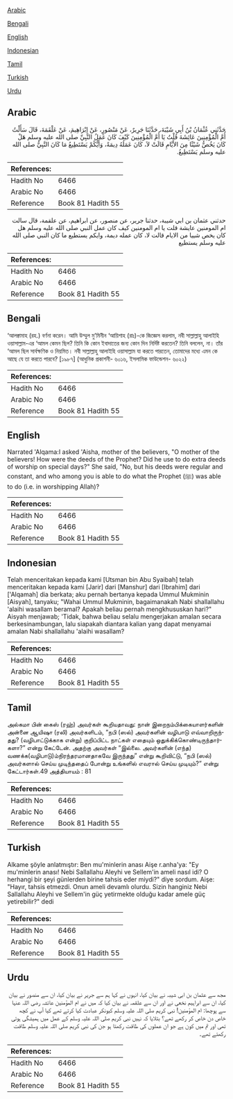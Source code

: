 [Arabic](#arabic)

[Bengali](#bengali)

[English](#english)

[Indonesian](#indonesian)

[Tamil](#tamil)

[Turkish](#turkish)

[Urdu](#urdu)

## Arabic


<div dir="rtl" lang="ar" style={{fontSize:'larger',backgroundColor:'#f8f9fa',padding:20}}>
حَدَّثَنِي عُثْمَانُ بْنُ أَبِي شَيْبَةَ، حَدَّثَنَا جَرِيرٌ، عَنْ مَنْصُورٍ، عَنْ إِبْرَاهِيمَ، عَنْ عَلْقَمَةَ، قَالَ سَأَلْتُ أُمَّ الْمُؤْمِنِينَ عَائِشَةَ قُلْتُ يَا أُمَّ الْمُؤْمِنِينَ كَيْفَ كَانَ عَمَلُ النَّبِيِّ صلى الله عليه وسلم هَلْ كَانَ يَخُصُّ شَيْئًا مِنَ الأَيَّامِ قَالَتْ لاَ، كَانَ عَمَلُهُ دِيمَةً، وَأَيُّكُمْ يَسْتَطِيعُ مَا كَانَ النَّبِيُّ صلى الله عليه وسلم يَسْتَطِيعُ‏.‏
</div>
<div style={{backgroundColor:'#f8f9fa',padding:20, marginBottom: 10}}><table> <thead> <tr> <th>References:</th> <th></th> </tr> </thead> <tbody><tr><td>Hadith No</td><td>6466</td></tr><tr><td>Arabic No</td><td>6466</td></tr><tr><td>Reference</td><td>Book 81 Hadith 55</td></tr></tbody></table></div>


<div dir="rtl" lang="ar" style={{fontSize:'larger',backgroundColor:'#f8f9fa',padding:20}}>
حدثني عثمان بن ابي شيبة، حدثنا جرير، عن منصور، عن ابراهيم، عن علقمة، قال سالت ام المومنين عايشة قلت يا ام المومنين كيف كان عمل النبي صلى الله عليه وسلم هل كان يخص شييا من الايام قالت لا، كان عمله ديمة، وايكم يستطيع ما كان النبي صلى الله عليه وسلم يستطيع
</div>
<div style={{backgroundColor:'#f8f9fa',padding:20, marginBottom: 10}}><table> <thead> <tr> <th>References:</th> <th></th> </tr> </thead> <tbody><tr><td>Hadith No</td><td>6466</td></tr><tr><td>Arabic No</td><td>6466</td></tr><tr><td>Reference</td><td>Book 81 Hadith 55</td></tr></tbody></table></div>

## Bengali


<div dir="ltr" lang="bn" style={{fontSize:'larger',backgroundColor:'#f8f9fa',padding:20}}>
‘আলক্বামাহ (রহ.) বর্ণনা করেন। আমি উম্মুল মু’মিনীন ‘আয়িশাহ (রাঃ)-কে জিজ্ঞেস করলাম, নবী সাল্লাল্লাহু আলাইহি ওয়াসাল্লাম-এর ‘আমল কেমন ছিল? তিনি কি কোন ইবাদাতের জন্য কোন দিন নির্দিষ্ট করতেন? তিনি বললেন, না। তাঁর ‘আমল ছিল সার্বক্ষণিক ও নিয়মিত। নবী সাল্লাল্লাহু আলাইহি ওয়াসাল্লাম যা করতে পারতেন, তোমাদের মধ্যে এমন কে আছে যে তা করতে পারবে? [১৯৮৭] (আধুনিক প্রকাশনী- ৬০১৬, ইসলামিক ফাউন্ডেশন- ৬০২২)
</div>
<div style={{backgroundColor:'#f8f9fa',padding:20, marginBottom: 10}}><table> <thead> <tr> <th>References:</th> <th></th> </tr> </thead> <tbody><tr><td>Hadith No</td><td>6466</td></tr><tr><td>Arabic No</td><td>6466</td></tr><tr><td>Reference</td><td>Book 81 Hadith 55</td></tr></tbody></table></div>

## English


<div dir="ltr" lang="en" style={{fontSize:'larger',backgroundColor:'#f8f9fa',padding:20}}>
Narrated 'Alqama:I asked 'Aisha, mother of the believers, "O mother of the believers! How were the deeds of the Prophet? Did he use to do extra deeds of worship on special days?" She said, "No, but his deeds were regular and constant, and who among you is able to do what the Prophet (ﷺ) was able to do (i.e. in worshipping Allah)?
</div>
<div style={{backgroundColor:'#f8f9fa',padding:20, marginBottom: 10}}><table> <thead> <tr> <th>References:</th> <th></th> </tr> </thead> <tbody><tr><td>Hadith No</td><td>6466</td></tr><tr><td>Arabic No</td><td>6466</td></tr><tr><td>Reference</td><td>Book 81 Hadith 55</td></tr></tbody></table></div>

## Indonesian


<div dir="ltr" lang="id" style={{fontSize:'larger',backgroundColor:'#f8f9fa',padding:20}}>
Telah menceritakan kepada kami [Utsman bin Abu Syaibah] telah menceritakan kepada kami [Jarir] dari [Manshur] dari [Ibrahim] dari ['Alqamah] dia berkata; aku pernah bertanya kepada Ummul Mukminin [Aisyah], tanyaku; "Wahai Ummul Mukminin, bagaimanakah Nabi shallallahu 'alaihi wasallam beramal? Apakah beliau pernah mengkhususkan hari?" Aisyah menjawab; 'Tidak, bahwa beliau selalu mengerjakan amalan secara berkesinambungan, lalu siapakah diantara kalian yang dapat menyamai amalan Nabi shallallahu 'alaihi wasallam?
</div>
<div style={{backgroundColor:'#f8f9fa',padding:20, marginBottom: 10}}><table> <thead> <tr> <th>References:</th> <th></th> </tr> </thead> <tbody><tr><td>Hadith No</td><td>6466</td></tr><tr><td>Arabic No</td><td>6466</td></tr><tr><td>Reference</td><td>Book 81 Hadith 55</td></tr></tbody></table></div>

## Tamil


<div dir="ltr" lang="ta" style={{fontSize:'larger',backgroundColor:'#f8f9fa',padding:20}}>
அல்கமா பின் கைஸ் (ரஹ்) அவர்கள் கூறியதாவது: நான் இறைநம்பிக்கையாளர்களின் அன்னை ஆயிஷா (ரலி) அவர்களிடம், “நபி (ஸல்) அவர்களின் வழிபாடு எவ்வாறிருந்தது? (வழிபாட்டுக்காக என்று) குறிப்பிட்ட நாட்கள் எதையும் ஒதுக்கிக்கொண்டிருந்தார்களா?” என்று கேட்டேன். அதற்கு அவர்கள் “இல்லை. அவர்களின் (எந்த) வணக்க(வழிபாடு)ம்நிரந்தரமானதாகவே இருந்தது” என்று கூறிவிட்டு, “நபி (ஸல்) அவர்களால் செய்ய முடிந்ததைப் போன்று உங்களில் எவரால் செய்ய முடியும்?” என்று கேட்டார்கள்.49 அத்தியாயம் : 81
</div>
<div style={{backgroundColor:'#f8f9fa',padding:20, marginBottom: 10}}><table> <thead> <tr> <th>References:</th> <th></th> </tr> </thead> <tbody><tr><td>Hadith No</td><td>6466</td></tr><tr><td>Arabic No</td><td>6466</td></tr><tr><td>Reference</td><td>Book 81 Hadith 55</td></tr></tbody></table></div>

## Turkish


<div dir="ltr" lang="tr" style={{fontSize:'larger',backgroundColor:'#f8f9fa',padding:20}}>
Alkame şöyle anlatmıştır: Ben mu'minlerin anası Aişe r.anha'ya: "Ey mu'minlerin anası! Nebi Sallallahu Aleyhi ve Sellem'in ameli nasıl idi? O herhangi bir şeyi günlerden birine tahsis eder miydi?" diye sordum. Aişe: "Hayır, tahsis etmezdi. Onun ameli devamlı olurdu. Sizin hanginiz Nebi Sallallahu Aleyhi ve Sellem'in güç yetirmekte olduğu kadar amele güç yetirebilir?" dedi
</div>
<div style={{backgroundColor:'#f8f9fa',padding:20, marginBottom: 10}}><table> <thead> <tr> <th>References:</th> <th></th> </tr> </thead> <tbody><tr><td>Hadith No</td><td>6466</td></tr><tr><td>Arabic No</td><td>6466</td></tr><tr><td>Reference</td><td>Book 81 Hadith 55</td></tr></tbody></table></div>

## Urdu


<div dir="rtl" lang="ur" style={{fontSize:'larger',backgroundColor:'#f8f9fa',padding:20}}>
مجھ سے عثمان بن ابی شیبہ نے بیان کیا، انہوں نے کہا ہم سے جریر نے بیان کیا، ان سے منصور نے بیان کیا، ان سے ابراہیم نخعی نے اور ان سے علقمہ نے بیان کیا کہ میں نے ام المؤمنین عائشہ رضی اللہ عنہا سے پوچھا: ام المؤمنین! نبی کریم صلی اللہ علیہ وسلم کیونکر عبادت کیا کرتے تھے کیا آپ نے کچھ خاص دن خاص کر رکھے تھے؟ بتلایا کہ نہیں نبی کریم صلی اللہ علیہ وسلم کے عمل میں ہمیشگی ہوتی تھی اور تم میں کون ہے جو ان عملوں کی طاقت رکھتا ہو جن کی نبی کریم صلی اللہ علیہ وسلم طاقت رکھتے تھے۔
</div>
<div style={{backgroundColor:'#f8f9fa',padding:20, marginBottom: 10}}><table> <thead> <tr> <th>References:</th> <th></th> </tr> </thead> <tbody><tr><td>Hadith No</td><td>6466</td></tr><tr><td>Arabic No</td><td>6466</td></tr><tr><td>Reference</td><td>Book 81 Hadith 55</td></tr></tbody></table></div>